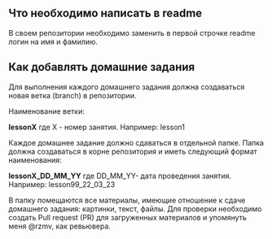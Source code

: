 ## Что необходимо написать в readme

В своем репозитории необходимо заменить в первой строчке readme логин на имя и фамилию.

## Как добавлять домашние задания

Для выполнения каждого домашнего задания должна создаваться новая ветка (branch) в репозитории.

Наименование ветки:

**lessonХ** где Х - номер занятия.
Например: lesson1

Каждое домашнее задание должно сдаваться в отдельной папке. Папка должна создаваться в корне
репозитория и иметь следующий формат наименования:

**lessonХ_DD_MM_YY** где DD_MM_YY- дата проведения занятия.
Например: lesson99_22_03_23

В папку помещаются все материалы, имеющие отношение к сдаче домашнего задания: картинки, текст, файлы.
Для проверки необходимо создать Pull request (PR) для загруженных материалов и упомянуть меня @rzmv, как ревьювера.
